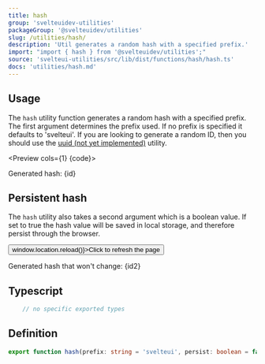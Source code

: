 ```yaml
---
title: hash
group: 'svelteuidev-utilities'
packageGroup: '@svelteuidev/utilities'
slug: /utilities/hash/
description: 'Util generates a random hash with a specified prefix.'
import: "import { hash } from '@svelteuidev/utilities';"
source: 'svelteui-utilities/src/lib/dist/functions/hash/hash.ts'
docs: 'utilities/hash.md'
---
```


<script>
    import { Button } from '@svelteuidev/core'
    import { hash } from '@svelteuidev/utilities';
    import { Heading, Preview } from 'components';

    const id = hash('sveleteui')
    const id2 = hash('my-library', true)

    const code = `
    <script>
        import { hash } from '@svelteuidev/utilities'

        const id = hash('sveleteui')
    <\/script>

    <p>Generated hash: {id}<\/p>
    `

    const code2 = `
    <script>
        import { hash } from '@svelteuidev/utilities'
        
        const id2 = hash('my-library', true)
    <\/script>

    <p>Generated hash that won't change: {id2}<\/p>
    `
</script>

<Heading />

## Usage

The `hash` utility function generates a random hash with a specified prefix. The first argument determines the prefix used. If no prefix is specified it defaults to 'svelteui'. If you are looking to generate a random ID, then you should use the [uuid (not yet implemented)](utilities/uuid) utility.

<Preview cols={1} {code}>
    <p>Generated hash: {id}</p>
</Preview>

## Persistent hash

The `hash` utility also takes a second argument which is a boolean value. If set to true the hash value will be saved in local storage, and therefore persist through the browser.

<Preview cols={1} code={code2}>
    <Button on:click={() => window.location.reload()}>Click to refresh the page</Button>
    <p>Generated hash that won't change: {id2}</p>
</Preview>


## Typescript

```ts
    // no specific exported types
```

## Definition

```ts
export function hash(prefix: string = 'svelteui', persist: boolean = false): string
```